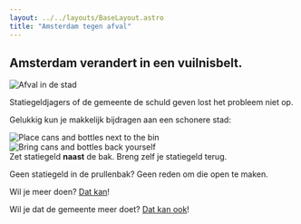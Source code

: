 ```yaml
---
layout: ../../layouts/BaseLayout.astro
title: "Amsterdam tegen afval"
---
```


## Amsterdam verandert in een vuilnisbelt.

![Afval in de stad](/images/2025-07-08_header.png)

Statiegeldjagers of de gemeente de schuld geven lost het probleem niet op.

Gelukkig kun je makkelijk bijdragen aan een schonere stad:

<div>
<div class="logo-row">
    <div class="logo-image-container">
        <img src="/images/2025-07-08_nexttothebin.svg" alt="Place cans and bottles next to the bin">
    </div>
    <div class="logo-image-container">
        <img src="/images/2025-07-08_bringitback.svg" alt="Bring cans and bottles back yourself">
    </div>
</div>
<div class="logo-row">
    <span class="img-caption">Zet statiegeld <strong>naast</strong> de bak.</span>
    <span class="img-caption">Breng zelf je statiegeld terug.</span>
</div>
</div>

Geen statiegeld in de prullenbak? Geen reden om die open te maken.

Wil je meer doen? [Dat kan](/nl/oplossingen)!

Wil je dat de gemeente meer doet? [Dat kan ook](/nl/gemeente)! 
